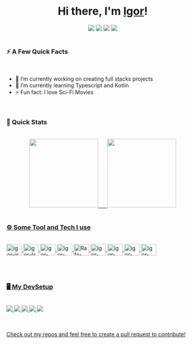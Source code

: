 <h1 align="center"> Hi there, I'm <a href="https://github.com/igorspestana">Igor</a>!</h1>

<div align="center"> 
  <a href="https://github.com/igorspestana" target="_blank"><img src="https://img.shields.io/badge/-Github-black?style=for-the-badge&logo=github&logoColor=white" target="_blank"></a>
  <a href="https://instagram.com/igorspestana" target="_blank"><img src="https://img.shields.io/badge/-Instagram-%23E4405F?style=for-the-badge&logo=instagram&logoColor=white" target="_blank"></a>
  <a href = "mailto:igorspestana@gmail.com"><img src="https://img.shields.io/badge/-Gmail-%23333?style=for-the-badge&logo=gmail&logoColor=white" target="_blank"></a>
  <a href="https://www.linkedin.com/in/igorspestana/" target="_blank"><img src="https://img.shields.io/badge/-LinkedIn-%230077B5?style=for-the-badge&logo=linkedin&logoColor=white" target="_blank"></a> 
 
</div>  

<br>

### ⚡️ A Few Quick Facts
<br>  

- 🔭 I’m currently working on creating full stacks projects
- 🌱 I’m currently learning Typescript and Kotlin
- ⚡ Fun fact: I love Sci-Fi Movies

<br>

<div>

### 🚀 Quick Stats
<br>  
<div align="center">

  <a href="https://beacons.ai/igorspestana">
  <img height="180em" src="https://github-readme-stats.vercel.app/api?username=igorspestana&show_icons=true&theme=github_dark&include_all_commits=true&count_private=true"/>  &nbsp;&nbsp;&nbsp;&nbsp;
  <img height="180em" src="https://github-readme-stats.vercel.app/api/top-langs/?username=igorspestana&layout=compact&langs_count=7&theme=github_dark"/>
</div>

</div>

<br>

<div style="display: inline_block">

### ⚙️ Some Tool and Tech I use
<br>  
  <img align="center" alt="igor-js" height="30" width="40" src="https://cdn.jsdelivr.net/gh/devicons/devicon/icons/javascript/javascript-original.svg">
  <img align="center" alt="igor-ts" height="30" width="40" src="https://cdn.jsdelivr.net/gh/devicons/devicon/icons/typescript/typescript-original.svg">
  <img align="center" alt="igor-react" height="30" width="40" src="https://cdn.jsdelivr.net/gh/devicons/devicon/icons/react/react-original.svg">
  <img align="center" alt="igor-html" height="30" width="40" src="https://cdn.jsdelivr.net/gh/devicons/devicon/icons/html5/html5-original.svg">
  <img align="center" alt="Rafa-CSS" height="30" width="40" src="https://cdn.jsdelivr.net/gh/devicons/devicon/icons/css3/css3-original.svg">
  <img align="center" alt="igor-tailwind" height="30" width="40" src="https://cdn.jsdelivr.net/gh/devicons/devicon/icons/tailwindcss/tailwindcss-plain.svg">
  <img align="center" alt="igor-nodejs" height="30" width="40" src="https://cdn.jsdelivr.net/gh/devicons/devicon/icons/nodejs/nodejs-original.svg">
 <img align="center" alt="igor-docker" height="30" width="40" src="https://cdn.jsdelivr.net/gh/devicons/devicon/icons/docker/docker-plain.svg">
 <img align="center" alt="igor-bash" height="30" width="40" src="https://cdn.jsdelivr.net/gh/devicons/devicon/icons/bash/bash-original.svg">

<br><br>  
  
<div>

### 🖥️ My DevSetup
<br>  
<img src="https://img.shields.io/badge/Linux-555555.svg?&style=for-the-badge&logo=linux&logoColor=0078D6">
<img src="https://img.shields.io/badge/Chrome-555555.svg?&style=for-the-badge&logo=google-chrome&logoColor=FABC0C">
<img src="https://img.shields.io/badge/VS Code-555555?style=for-the-badge&logo=visual-studio-code&logoColor=007ACC">
<img src="https://img.shields.io/badge/Android Studio-555555.svg?&style=for-the-badge&logo=android&logoColor=white">
<img src="https://img.shields.io/badge/Spotify-555555.svg?&style=for-the-badge&logo=spotify&logoColor=1ED760"> 
</div>
  <br><br>
  
Check out my repos and feel free to create a pull request to contribute!  

 
